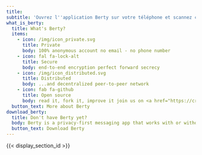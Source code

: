 ```yaml
---
title:
subtitle: 'Ouvrez l''application Berty sur votre téléphone et scannez ce code pour faire une demande de contact à <span class="c-name"></span>'
what_is_berty:
  title: What's Berty?
  items:
    - icon: /img/icon_private.svg 
      title: Private
      body: 100% anonymous account no email - no phone number
    - icon: fal fa-lock-alt
      title: Secure
      body: end-to-end encryption perfect forward secrecy
    - icon: /img/icon_distributed.svg
      title: Distributed
      body: ...and decentralized peer-to-peer network
    - icon: fab fa-github
      title: Open source
      body: read it, fork it, improve it join us on <a href="https://crpt.fyi/berty-discord" target="_blank" rel="noopener" aria-label="Discord">Discord</a>
  button_text: More about Berty
download_berty:
  title: Don't have Berty yet?
  body: Berty is a privacy-first messaging app that works with or without internet access cellular data or trust in the network
  button_text: Download Berty
---
```


{{< display_section_id >}}
